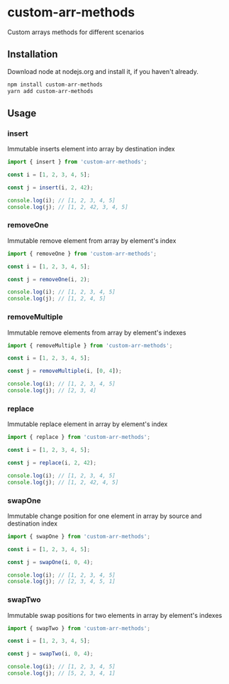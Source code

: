 # custom-arr-methods

Custom arrays methods for different scenarios

## Installation

Download node at nodejs.org and install it, if you haven't already.

```bash
npm install custom-arr-methods
yarn add custom-arr-methods
```

## Usage

### insert

Immutable inserts element into array by destination index

```javascript
import { insert } from 'custom-arr-methods';

const i = [1, 2, 3, 4, 5];

const j = insert(i, 2, 42);

console.log(i); // [1, 2, 3, 4, 5]
console.log(j); // [1, 2, 42, 3, 4, 5]
```

### removeOne

Immutable remove element from array by element's index

```javascript
import { removeOne } from 'custom-arr-methods';

const i = [1, 2, 3, 4, 5];

const j = removeOne(i, 2);

console.log(i); // [1, 2, 3, 4, 5]
console.log(j); // [1, 2, 4, 5]
```

### removeMultiple

Immutable remove elements from array by element's indexes

```javascript
import { removeMultiple } from 'custom-arr-methods';

const i = [1, 2, 3, 4, 5];

const j = removeMultiple(i, [0, 4]);

console.log(i); // [1, 2, 3, 4, 5]
console.log(j); // [2, 3, 4]
```

### replace

Immutable replace element in array by element's index

```javascript
import { replace } from 'custom-arr-methods';

const i = [1, 2, 3, 4, 5];

const j = replace(i, 2, 42);

console.log(i); // [1, 2, 3, 4, 5]
console.log(j); // [1, 2, 42, 4, 5]
```

### swapOne

Immutable change position for one element in array by source and destination index

```javascript
import { swapOne } from 'custom-arr-methods';

const i = [1, 2, 3, 4, 5];

const j = swapOne(i, 0, 4);

console.log(i); // [1, 2, 3, 4, 5]
console.log(j); // [2, 3, 4, 5, 1]
```

### swapTwo

Immutable swap positions for two elements in array by element's indexes

```javascript
import { swapTwo } from 'custom-arr-methods';

const i = [1, 2, 3, 4, 5];

const j = swapTwo(i, 0, 4);

console.log(i); // [1, 2, 3, 4, 5]
console.log(j); // [5, 2, 3, 4, 1]
```
